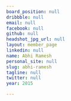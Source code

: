```yaml
---
board_position: null
dribbble: null
email: null
facebook: null
github: null
headshot_jpg_url: null
layout: member_page
linkedin: null
name: Abhi Ramesh
personal_site: null
slug: abhi-ramesh
tagline: null
twitter: null
year: 2015

---
```

